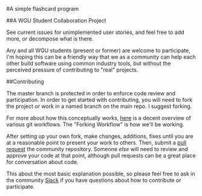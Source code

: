 #A simple flashcard program

##A WGU Student Collaboration Project

See current issues for unimplemented user stories, and feel free to add more, or decompose what is there.

Any and all WGU students (present or former) are welcome to participate, I'm hoping this can be a friendly way that we as a community can help each other build software using common industry tools, but without the perceived pressure of contributing to "real" projects.

##Contributing

The master branch is protected in order to enforce code review and participation. In order to get started with contributing, you will need to fork the project or work in a named branch on the main repo. I suggest forking. 

For more about how this conceptually works, [here](https://www.atlassian.com/git/tutorials/comparing-workflows) is a decent overview of various git workflows. The "Forking Workflow" is how we'll be working.

After setting up your own fork, make changes, additions, fixes until you are at a reasonable point to present your work to others. Then, submit a [pull request](https://www.atlassian.com/git/tutorials/making-a-pull-request) the community repository. Someone *else* will need to review and approve your code at that point, although pull requests can be a great place for conversation about code.

This about the most basic explanation possible, so please feel free to ask in the community [Slack](https://wguit.slack.com/) if you have questions about how to contribute or participate.
